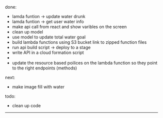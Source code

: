 done:
- lamda funtion -> update water drunk
- lamda funtion -> get user water info
- make api call from react and show varibles on the screen
- clean up model
- use model to update total water goal
- build lambda functions using S3 bucket link to zipped function files
- run api build script -> deploy to a stage
- write API in a cloud formation script
- 
- update the resource based poilices on the lambda function so they point to the right endpoints (methods)

  

  
next:
- make image fill with water


todo:
- clean up code 
- ----------
